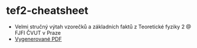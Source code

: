# tef2-cheatsheet
- Velmi stručný výtah vzorečků a základních faktů z Teoretické fyziky 2 @ FJFI ČVUT v Praze
- [Vygenerované PDF](https://github.com/renekliment/tef2-cheatsheet/releases/download/2016-06-20/tef2-cheatsheet.pdf)
